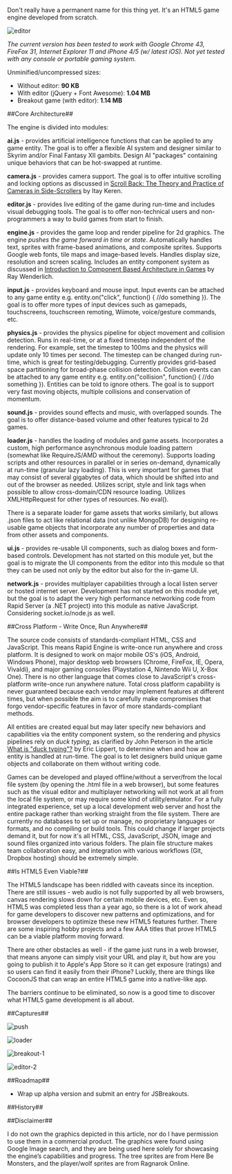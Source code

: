Don't really have a permanent name for this thing yet. It's an HTML5 game engine developed from scratch.

![editor](https://dl.dropboxusercontent.com/u/541743/rapid/captures/editor.gif)

*The current version has been tested to work with Google Chrome 43, FireFox 31, Internet Explorer 11 and iPhone 4/5 (w/ latest iOS). Not yet tested with any console or portable gaming system.*

Unminified/uncompressed sizes:

* Without editor: **90 KB**
* With editor (jQuery + Font Awesome): **1.04 MB**
* Breakout game (with editor): **1.14 MB**

##Core Architecture##

The engine is divided into modules:

**ai.js** - provides artificial intelligence functions that can be applied to any game entity. The goal is to offer a flexible AI system and designer similar to Skyrim and/or Final Fantasy XII gambits. Design AI "packages" containing unique behaviors that can be hot-swapped at runtime.

**camera.js** - provides camera support. The goal is to offer intuitive scrolling and locking options as discussed in [Scroll Back: The Theory and Practice of Cameras in Side-Scrollers](https://docs.google.com/document/d/1iNSQIyNpVGHeak6isbP6AHdHD50gs8MNXF1GCf08efg/pub?embedded=true) by Itay Keren.

**editor.js** - provides live editing of the game during run-time and includes visual debugging tools. The goal is to offer non-technical users and non-programmers a way to build games from start to finish.

**engine.js** - provides the game loop and render pipeline for 2d graphics. The engine *pushes the game forward in time or state*. Automatically handles text, sprites with frame-based animations, and composite sprites. Supports Google web fonts, tile maps and image-based levels. Handles display size, resolution and screen scaling. Includes an entity component system as discussed in [Introduction to Component Based Architecture in Games](http://www.raywenderlich.com/24878/introduction-to-component-based-architecture-in-games) by Ray Wenderlich.

**input.js** - provides keyboard and mouse input. Input events can be attached to any game entity e.g. entity.on("click", function() { //do something }). The goal is to offer more types of input devices such as gamepads, touchscreens, touchscreen remoting, Wiimote, voice/gesture commands, etc.

**physics.js** - provides the physics pipeline for object movement and collision detection. Runs in real-time, or at a fixed timestep independent of the rendering. For example, set the timestep to 100ms and the physics will update only 10 times per second. The timestep can be changed during run-time, which is great for testing/debugging. Currently provides grid-based space partitioning for broad-phase collision detection. Collision events can be attached to any game entity e.g. entity.on("collision", function() { //do something }). Entities can be told to ignore others. The goal is to support very fast moving objects, multiple collisions and conservation of momentum.

**sound.js** - provides sound effects and music, with overlapped sounds. The goal is to offer distance-based volume and other features typical to 2d games.

**loader.js** - handles the loading of modules and game assets. Incorporates a custom, high performance asynchronous module loading pattern (somewhat like RequireJS/AMD without the ceremony). Supports loading scripts and other resources in parallel or in series on-demand, dynamically at run-time (granular lazy loading). This is very important for games that may consist of several gigabytes of data, which should be shifted into and out of the browser as needed. Utilizes script, style and link tags when possible to allow cross-domain/CDN resource loading. Utilizes XMLHttpRequest for other types of resources. No eval().

There is a separate loader for game assets that works similarly, but allows .json files to act like relational data (not unlike MongoDB) for designing re-usable game objects that incorporate any number of properties and data from other assets and components.

**ui.js** - provides re-usable UI components, such as dialog boxes and form-based controls. Development has not started on this module yet, but the goal is to migrate the UI components from the editor into this module so that they can be used not only by the editor but also for the in-game UI.

**network.js** - provides multiplayer capabilities through a local listen server or hosted internet server. Development has not started on this module yet, but the goal is to adapt the very high performance networking code from Rapid Server (a .NET project) into this module as native JavaScript. Considering socket.io/node.js as well.

##Cross Platform - Write Once, Run Anywhere##

The source code consists of standards-compliant HTML, CSS and JavaScript. This means Rapid Engine is write-once run anywhere and cross platform. It is designed to work on major mobile OS's (iOS, Android, Windows Phone), major desktop web browsers (Chrome, FireFox, IE, Opera, Vivaldi), and major gaming consoles (Playstation 4, Nintendo Wii U, X-Box One). There is no other language that comes close to JavaScript's cross-platform write-once run anywhere nature. Total cross platform capability is never guaranteed because each vendor may implement features at different times, but when possible the aim is to carefully make compromises that forgo vendor-specific features in favor of more standards-compliant methods.

All entities are created equal but may later specify new behaviors and capabilities via the entity component system, so the rendering and physics pipelines rely on *duck typing*, as clarified by John Peterson in the article [What is "duck typing"?](http://ericlippert.com/2014/01/02/what-is-duck-typing/) by Eric Lippert, to determine when and how an entity is handled at run-time. The goal is to let designers build unique game objects and collaborate on them without writing code.

Games can be developed and played offline/without a server/from the local file system (by opening the .html file in a web browser), but some features such as the visual editor and multiplayer networking will not work at all from the local file system, or may require some kind of utility/emulator. For a fully integrated experience, set up a local development web server and host the entire package rather than working straight from the file system. There are currently no databases to set up or manage, no proprietary languages or formats, and no compiling or build tools. This could change if larger projects demand it, but for now it's all HTML, CSS, JavaScript, JSON, image and sound files organized into various folders. The plain file structure makes team collaboration easy, and integration with various workflows (Git, Dropbox hosting) should be extremely simple.

##Is HTML5 Even Viable?##

The HTML5 landscape has been riddled with caveats since its inception. There are still issues - web audio is not fully supported by all web browsers, canvas rendering slows down for certain mobile devices, etc. Even so, HTML5 was completed less than a year ago, so there is a lot of work ahead for game developers to discover new patterns and optimizations, and for browser developers to optimize these new HTML5 features further. There are some inspiring hobby projects and a few AAA titles that prove HTML5 can be a viable platform moving forward.

There are other obstacles as well - if the game just runs in a web browser, that means anyone can simply visit your URL and play it, but how are you going to publish it to Apple's App Store so it can get exposure (ratings) and so users can find it easily from their iPhone? Luckily, there are things like CocoonJS that can wrap an entire HTML5 game into a native-like app.

The barriers continue to be eliminated, so now is a good time to discover what HTML5 game development is all about.

##Captures##

![push](https://dl.dropboxusercontent.com/u/541743/rapid/captures/push.gif)

![loader](https://dl.dropboxusercontent.com/u/541743/rapid/captures/loader.jpg)

![breakout-1](https://dl.dropboxusercontent.com/u/541743/rapid/captures/breakout-1.gif)

![editor-2](https://dl.dropboxusercontent.com/u/541743/rapid/captures/editor-2.gif)

##Roadmap##

* Wrap up alpha version and submit an entry for JSBreakouts.

##History##

##Disclaimer##

I do not own the graphics depicted in this article, nor do I have permission to use them in a commercial product. The graphics were found using Google Image search, and they are being used here solely for showcasing the engine’s capabilities and progress. The tree sprites are from Here Be Monsters, and the player/wolf sprites are from Ragnarok Online.
